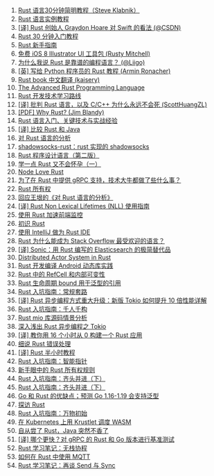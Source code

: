 1. [Rust 语言30分钟简明教程（Steve Klabnik）](https://weekly.manong.io/bounce?url=http%3A%2F%2Fwords.steveklabnik.com%2Fa-30-minute-introduction-to-rust&aid=406&nid=18)
1. [Rust 语言实例教程](https://weekly.manong.io/bounce?url=http%3A%2F%2Frustbyexample.com%2F&aid=1019&nid=30)
1. [[译] Rust 创始人 Graydon Hoare 对 Swift 的看法 (@CSDN)](https://weekly.manong.io/bounce?url=http%3A%2F%2Fwww.csdn.net%2Farticle%2F2014-06-03%2F2820055&aid=1111&nid=33)
1. [Rust 30 分钟入门教程](https://weekly.manong.io/bounce?url=http%3A%2F%2Fdoc.rust-lang.org%2Fmaster%2Fintro.html&aid=1220&nid=37)
1. [Rust 新手指南](https://weekly.manong.io/bounce?url=http%3A%2F%2Fdoc.rust-lang.org%2Fguide.html&aid=1458&nid=45)
1. [免费 iOS 8 Illustrator UI 工具包 (Rusty Mitchell)](https://weekly.manong.io/bounce?url=http%3A%2F%2Fmercury.io%2Fblog%2Fios-8-illustrator-vector-ui-kit-update%23download&aid=1464&nid=45)
1. [为什么我说 Rust 是靠谱的编程语言？ (@Liigo)](https://weekly.manong.io/bounce?url=http%3A%2F%2Fblog.csdn.net%2Fliigo%2Farticle%2Fdetails%2F45757123&aid=2314&nid=71)
1. [[英] 写给 Python 程序员的 Rust 教程 (Armin Ronacher)](https://weekly.manong.io/bounce?url=http%3A%2F%2Flucumr.pocoo.org%2F2015%2F5%2F27%2Frust-for-pythonistas%2F&aid=2445&nid=73)
1. [Rust book 中文翻译 (kaisery)](https://weekly.manong.io/bounce?url=http%3A%2F%2Fkaisery.gitbooks.io%2Frust-book-chinese%2Fcontent%2F&aid=2448&nid=73)
1. [The Advanced Rust Programming Language](https://weekly.manong.io/bounce?url=https%3A%2F%2Fdoc.rust-lang.org%2Fnightly%2Fadv-book%2F&aid=3109&nid=82)
1. [Rust 开发技术学习路线](https://weekly.manong.io/bounce?url=http%3A%2F%2Fspecial.csdncms.csdn.net%2Frust%2Findex.shtml&aid=3206&nid=83)
1. [[译] 批判 Rust 语言，以及 C/C++ 为什么永远不会死 (ScottHuangZL)](https://weekly.manong.io/bounce?url=https%3A%2F%2Fgithub.com%2FScottHuangZL%2FRust-Articles-Translation%2Fblob%2Fmaster%2FCriticizing%2520the%2520Rust%2520Language%252C%2520and%2520Why%2520C_C%252B%252B%2520Will%2520Never%2520Die.md&aid=3438&nid=86)
1. [[PDF] Why Rust? (Jim Blandy)](https://weekly.manong.io/bounce?url=http%3A%2F%2Fwww.oreilly.com%2Fprogramming%2Ffree%2Ffiles%2Fwhy-rust.pdf%3Fhmsr%3Dtoutiao.io%26utm_medium%3Dtoutiao.io%26utm_source%3Dtoutiao.io&aid=3675&nid=88)
1. [Rust 语言入门、关键技术与实战经验](https://weekly.manong.io/bounce?url=http%3A%2F%2Fmp.weixin.qq.com%2Fs%3F__biz%3DMzAwMDU1MTE1OQ%3D%3D%26mid%3D405037902%26idx%3D1%26sn%3D97d9af490eefc5d6158cb6b6a70f67e5&aid=5682&nid=111)
1. [[译] 比较 Rust 和 Java](https://weekly.manong.io/bounce?url=http%3A%2F%2Ftoutiao.io%2Fj%2Fwcilkm&aid=7515&nid=136)
1. [对 Rust 语言的分析](https://weekly.manong.io/bounce?url=http%3A%2F%2Ftoutiao.io%2Fj%2Fa5f0kx&aid=7590&nid=137)
1. [shadowsocks-rust：rust 实现的 shadowsocks](https://weekly.manong.io/bounce?url=https%3A%2F%2Ftoutiao.io%2Fk%2Ft27auq&aid=8427&nid=150)
1. [Rust 程序设计语言（第二版）](https://weekly.manong.io/bounce?url=https%3A%2F%2Ftoutiao.io%2Fk%2Fy3e9de&aid=9176&nid=161)
1. [学一点 Rust 又不会怀孕（一）](https://weekly.manong.io/bounce?url=https%3A%2F%2Ftoutiao.io%2Fk%2Fcyxikc&aid=9544&nid=166)
1. [Node Love Rust](https://weekly.manong.io/bounce?url=https%3A%2F%2Ftoutiao.io%2Fk%2Fykpn2n&aid=9825&nid=170)
1. [为了在 Rust 中提供 gRPC 支持，技术大牛都做了些什么事？](https://weekly.manong.io/bounce?url=http%3A%2F%2F2017.qconshanghai.com%2F%3Futm_source%3Dmanong%26utm_campaign%3D8%26utm_medium%3Dcentralbanner%26utm_term%3D0725&aid=10301&nid=177)
1. [Rust 所有权](https://weekly.manong.io/bounce?url=https%3A%2F%2Ftoutiao.io%2Fk%2Fhp8sea&aid=11313&nid=191)
1. [回应王垠的《对 Rust 语言的分析》](https://weekly.manong.io/bounce?url=https%3A%2F%2Ftoutiao.io%2Fk%2Fl9ozjo&aid=11534&nid=194)
1. [[译] Rust Non Lexical Lifetimes (NLL) 使用指南](https://weekly.manong.io/bounce?url=https%3A%2F%2Ftoutiao.io%2Fk%2Flpodla&aid=12065&nid=201)
1. [使用 Rust 加速前端监控](https://weekly.manong.io/bounce?url=https%3A%2F%2Ftoutiao.io%2Fk%2F094xhk&aid=12223&nid=203)
1. [初识 Rust](https://weekly.manong.io/bounce?url=https%3A%2F%2Ftoutiao.io%2Fk%2Fy5dbrc&aid=13346&nid=219)
1. [使用 IntelliJ 做为 Rust IDE](https://weekly.manong.io/bounce?url=https%3A%2F%2Ftoutiao.io%2Fk%2Fkmp2sf&aid=15109&nid=246)
1. [Rust 为什么能成为 Stack Overflow 最受欢迎的语言？](https://weekly.manong.io/bounce?url=https%3A%2F%2Fmp.weixin.qq.com%2Fs%2FxCjhDYERirjKyaVBifasvg&aid=15183&nid=247)
1. [[译] Sonic：用 Rust 编写的 Elasticsearch 的极简替代品](https://weekly.manong.io/bounce?url=https%3A%2F%2Ftoutiao.io%2Fk%2Fy39t3h&aid=16129&nid=260)
1. [Distributed Actor System in Rust](https://weekly.manong.io/bounce?url=https%3A%2F%2Fmp.weixin.qq.com%2Fs%2FCIAgzgihBcf7BQXyU3RwKA&aid=16324&nid=262)
1. [Rust 开发编译 Android 动态库实践](https://weekly.manong.io/bounce?url=https%3A%2F%2Fmp.weixin.qq.com%2Fs%3F__biz%3DMzA4MjU1MDk3Ng%3D%3D%26mid%3D2451526612%26idx%3D1%26sn%3D1b7a33d8d73a480b08baad69b378f793&aid=16400&nid=263)
1. [Rust 中的 RefCell 和内部可变性](https://weekly.manong.io/bounce?url=https%3A%2F%2Fmp.weixin.qq.com%2Fs%2F0JEjdxNHfgn4idsBMR9dBg&aid=16714&nid=267)
1. [Rust 生命周期 bound 用于泛型的引用](https://weekly.manong.io/bounce?url=https%3A%2F%2Fmp.weixin.qq.com%2Fs%2F_-ETKS6-odhZW2n8-fw7ig&aid=16843&nid=268)
1. [Rust 入坑指南：常规套路](https://weekly.manong.io/bounce?url=https%3A%2F%2Fmp.weixin.qq.com%2Fs%2Fp9Tjj0tDla_kbojaSt5yOQ&aid=17819&nid=281)
1. [[译] Rust 异步编程方式重大升级：新版 Tokio 如何提升 10 倍性能详解](https://weekly.manong.io/bounce?nid=283&aid=17918&url=https%3A%2F%2Fmp.weixin.qq.com%2Fs%2FqLVKxzorLvFYxfjol01xNA)
1. [Rust 入坑指南：千人千构](https://weekly.manong.io/bounce?nid=284&aid=18017&url=https%3A%2F%2Fmp.weixin.qq.com%2Fs%2Fj8B9HnHbYf1cjiUtD-HcKQ)
1. [Rust mio 库源码情景分析](https://weekly.manong.io/bounce?nid=285&aid=18070&url=https%3A%2F%2Ftoutiao.io%2Fk%2Fdfcmyrp)
1. [深入浅出 Rust 异步编程之 Tokio](https://weekly.manong.io/bounce?nid=296&aid=18792&url=https%3A%2F%2Ftoutiao.io%2Fk%2Fysdntxj)
1. [[译] 教你用 16 个小时从 0 构建一个 Rust 应用](https://weekly.manong.io/bounce?nid=297&aid=18861&url=https%3A%2F%2Ftoutiao.io%2Fk%2F9rh0r01)
1. [细说 Rust 错误处理](https://weekly.manong.io/bounce?nid=298&aid=18918&url=https%3A%2F%2Ftoutiao.io%2Fk%2Fls2xv1g)
1. [[译] Rust 半小时教程](https://weekly.manong.io/bounce?nid=299&aid=18969&url=https%3A%2F%2Ftoutiao.io%2Fk%2Fhehz13x)
1. [Rust 入坑指南：智能指针](https://weekly.manong.io/bounce?nid=299&aid=18970&url=https%3A%2F%2Ftoutiao.io%2Fk%2Fhecd9cb)
1. [新手眼中的 Rust 所有权规则](https://weekly.manong.io/bounce?nid=300&aid=19039&url=https%3A%2F%2Ftoutiao.io%2Fk%2Fb15d4zj)
1. [Rust 入坑指南：齐头并进（下）](https://weekly.manong.io/bounce?nid=301&aid=19069&url=https%3A%2F%2Ftoutiao.io%2Fk%2Fj3a2lrk)
1. [Rust 入坑指南：齐头并进（下）](https://weekly.manong.io/bounce?nid=301&aid=19069&url=https%3A%2F%2Ftoutiao.io%2Fk%2Fj3a2lrk)
1. [Go 和 Rust 的优缺点；预测 Go 1.16-1.19 会支持泛型](https://weekly.manong.io/bounce?nid=303&aid=19158&url=https%3A%2F%2Ftoutiao.io%2Fk%2Fb8y9c8d)
1. [探访 Rust](https://weekly.manong.io/bounce?nid=304&aid=19202&url=https%3A%2F%2Ftoutiao.io%2Fk%2Fjjglvg7)
1. [Rust 入坑指南：万物初始](https://weekly.manong.io/bounce?nid=304&aid=19203&url=https%3A%2F%2Ftoutiao.io%2Fk%2F56n6v0h)
1. [在 Kubernetes 上用 Krustlet 调度 WASM](https://weekly.manong.io/bounce?nid=305&aid=19260&url=https%3A%2F%2Fmp.weixin.qq.com%2Fs%2Fjx7ALC5kAsUXCYxIcUko0g)
1. [自从尝了 Rust，Java 突然不香了](https://weekly.manong.io/bounce?nid=312&aid=19590&url=https%3A%2F%2Ftoutiao.io%2Fk%2Fs4b9vaz)
1. [[译] 哪个更快？对 gRPC 的 Rust 和 Go 版本进行基准测试](https://weekly.manong.io/bounce?nid=314&aid=19674&url=https%3A%2F%2Ftoutiao.io%2Fk%2Fqx5ccr9)
1. [Rust 学习笔记：无栈协程](https://weekly.manong.io/bounce?nid=319&aid=19890&url=https%3A%2F%2Ftoutiao.io%2Fk%2Fb7shlzb)
1. [如何在 Rust 中使用 MQTT](https://weekly.manong.io/bounce?nid=322&aid=20010&url=https%3A%2F%2Ftoutiao.io%2Fk%2Fy0kuxpi)
1. [Rust 学习笔记：再谈 Send 与 Sync](https://weekly.manong.io/bounce?nid=323&aid=20047&url=https%3A%2F%2Ftoutiao.io%2Fk%2F9v4o1zs)
